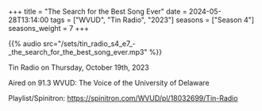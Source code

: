 +++
title = "The Search for the Best Song Ever"
date = 2024-05-28T13:14:00
tags = ["WVUD", "Tin Radio", "2023"]
seasons = ["Season 4"]
seasons_weight = 7
+++

{{% audio src="/sets/tin_radio_s4_e7_-_the_search_for_the_best_song_ever.mp3" %}}

Tin Radio on Thursday, October 19th, 2023

Aired on 91.3 WVUD: The Voice of the University of Delaware

Playlist/Spinitron: https://spinitron.com/WVUD/pl/18032699/Tin-Radio

